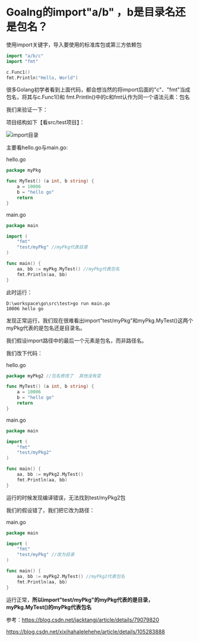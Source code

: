 #  Goalng的import"a/b" ，b是目录名还是包名？

使用import关键字，导入要使用的标准库包或第三方依赖包

```go
import "a/b/c"
import "fmt"

c.Func1()
fmt.Println("Hello, World")
```

很多Golang初学者看到上面代码，都会想当然的将import后面的"c"、"fmt"当成包名，将其与c.Func1()和 fmt.Println()中的c和fmt认作为同一个语法元素：包名

我们来验证一下：

项目结构如下【看src/test项目】：

![import目录](https://cdn.jsdelivr.net/gh/xyf1096415969/blogImgs@main/imgs/Golang/import目录.png)

主要看hello.go与main.go:

hello.go

```go
package myPkg

func MyTest() (a int, b string) {
	a = 10006
	b = "hello go"
	return
} 
```

main.go

```go
package main

import (
	"fmt"
	"test/myPkg" //myPkg代表目录
)

func main() {
	aa, bb := myPkg.MyTest() //myPkg代表包名
	fmt.Println(aa, bb)
} 
```

此时运行：

```
D:\workspace\go\src\test>go run main.go 
10006 hello go
```

发现正常运行，我们现在很难看出import"test/myPkg"和myPkg.MyTest()这两个myPkg代表的是包名还是目录名。

我们假设import路径中的最后一个元素是包名，而非路径名。

我们改下代码：

hello.go

```go
package myPkg2 //包名修改了  其他没有变

func MyTest() (a int, b string) {
	a = 10006
	b = "hello go"
	return
} 
```

main.go

```go
package main

import (
	"fmt"
	"test/myPkg2"
)

func main() {
	aa, bb := myPkg2.MyTest()
	fmt.Println(aa, bb)
} 
```

运行的时候发现编译错误，无法找到test/myPkg2包

我们的假设错了，我们把它改为路径：

main.go

```go
package main

import (
	"fmt"
	"test/myPkg" //改为目录
)

func main() {
	aa, bb := myPkg2.MyTest() //myPkg2代表包名
	fmt.Println(aa, bb)
} 
```

运行正常，**所以import"test/myPkg"的myPkg代表的是目录，myPkg.MyTest()的myPkg代表包名**

参考：https://blog.csdn.net/jacktangj/article/details/79079820

https://blog.csdn.net/xixihahalelehehe/article/details/105283888